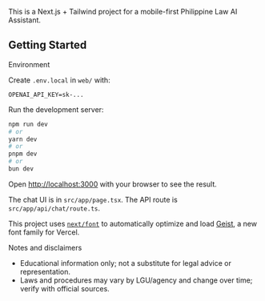 This is a Next.js + Tailwind project for a mobile-first Philippine Law AI Assistant.

## Getting Started

Environment

Create `.env.local` in `web/` with:

```
OPENAI_API_KEY=sk-...
```

Run the development server:

```bash
npm run dev
# or
yarn dev
# or
pnpm dev
# or
bun dev
```

Open [http://localhost:3000](http://localhost:3000) with your browser to see the result.

The chat UI is in `src/app/page.tsx`. The API route is `src/app/api/chat/route.ts`.

This project uses [`next/font`](https://nextjs.org/docs/app/building-your-application/optimizing/fonts) to automatically optimize and load [Geist](https://vercel.com/font), a new font family for Vercel.

Notes and disclaimers

- Educational information only; not a substitute for legal advice or representation.
- Laws and procedures may vary by LGU/agency and change over time; verify with official sources.
